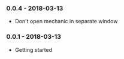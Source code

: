 ### 0.0.4 - 2018-03-13
* Don't open mechanic in separate window

### 0.0.1 - 2018-03-13
* Getting started